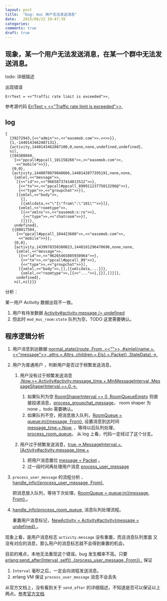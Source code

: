 ```yaml
---
layout: post
title:  "bug: muc 用户无法发送消息"
date:   2015/08/22 19:47:39
categories:
comments: true
draft: true
---
```


## 现象，某一个用户无法发送消息，在某一个群中无法发送消息。

todo: 详细描述

出现错误

```
ErrText = <<"Traffic rate limit is exceeded">>,
```

参考源代码 [ErrText = <<"Traffic rate limit is exceeded">>,](https://github.com/easemob/ejabberd/blob/f2c2175defbe1a253e56ec37e2f361460e345e65/src/mod_muc_room.erl#L188-#L188)

## log

```
{
  {39272943,{<<"admin">>,<<"easemob.com">>,<<>>}},
  {1,-1440143462487131},
  {activity,1440143462087100,0,none,none,undefined,undefined},
  nil,
  {{94388844,
    {<<"ppcall#ppcall_101158266">>,<<"easemob.com">>,
     <<"mobile">>}},
   {0,0},
   {activity,1440070079048666,1440142077395191,none,none,
    {xmlel,<<"message">>,
     [{<<"id">>,<<"96658737414013512">>},
      {<<"to">>,<<"ppcall#ppcall_89091123775013296@">>},
      {<<"type">>,<<"groupchat">>}],
     [{xmlel,<<"body">>,
       [],
       [{xmlcdata,<<"\"{\"from\":\"101\"">>}]},
      {xmlel,<<"roomtype">>,
       [{<<"xmlns">>,<<"easemob:x:ro">>},
        {<<"type">>,<<"chatroom">>}],
       []}]},
    undefined},
   {{80817504,
     {<<"ppcall#ppcall_104423680">>,<<"easemob.com">>,
      <<"mobile">>}},
    {0,0},
    {activity,1439978350380823,1440101296470696,none,none,
     {xmlel,<<"message">>,
      [{<<"id">>,<<"96265465805930964">>},
       {<<"to">>,<<"ppcall#ppcall_89">>},
       {<<"type">>,<<"groupchat">>}],
      [{xmlel,<<"body">>,[],[{xmlcdata,...}]},
       {xmlel,<<"roomtype">>,[{<<"...">>},{}],[]}]},
     undefined},
    nil,nil}}}
```

分析：

某一用户 Activity 数据出现不一致。

 1. 用户有待发数据 [Activity#activity.message /= undefined](https://github.com/easemob/ejabberd/blob/f2c2175defbe1a253e56ec37e2f361460e345e65/src/mod_muc_room.erl#L187-#L187)
 2. 但此时 `mod_muc_room:state` 队列为空，TODO 这里需要确认。


## 程序逻辑分析

1. 用户消息到达数据 [normal_state({route,.From,.<<"">>,.#xmlel{name.=.<<"message">>,.attrs.=.Attrs,.children.=.Els}.=.Packet},.StateData).->.](https://github.com/easemob/ejabberd/blob/f2c2175defbe1a253e56ec37e2f361460e345e65/src/mod_muc_room.erl#L166-#L171)

2. 用户为普通用户 ，判断用户是否过于频繁发送消息，

   1. 用户没有过于频繁发送消息 [.Now.>=.Activity#activity.message_time.+.MinMessageInterval,.MessageShaperInterval.==.0.->.](https://github.com/easemob/ejabberd/blob/f2c2175defbe1a253e56ec37e2f361460e345e65/src/mod_muc_room.erl#L194-#L197)
       1. 如果队列为空 [RoomShaperInterval == 0, RoomQueueEmpty](https://github.com/easemob/ejabberd/blob/f2c2175defbe1a253e56ec37e2f361460e345e65/src/mod_muc_room.erl#L201-#L201) 则直接投递消息，[process_groupchat_message](https://github.com/easemob/ejabberd/blob/f2c2175defbe1a253e56ec37e2f361460e345e65/src/mod_muc_room.erl#L211-#L211)， room shaper 为 none ，todo 需要确认。
       2. 如果队列不空，把消息放入队列，[RoomQueue = queue:in({message, From},](https://github.com/easemob/ejabberd/blob/f2c2175defbe1a253e56ec37e2f361460e345e65/src/mod_muc_room.erl#L227-#L227) 设置消息到达时间 [message_time.=.Now,](https://github.com/easemob/ejabberd/blob/f2c2175defbe1a253e56ec37e2f361460e345e65/src/mod_muc_room.erl#L222-#L223) ，等待以后队列处理，[process_room_queue](https://github.com/easemob/ejabberd/blob/f2c2175defbe1a253e56ec37e2f361460e345e65/src/mod_muc_room.erl#L217-#L217)。
       从 log 上看，代码一定经过了这个分支。

   2. 用户过于频繁发送消息，[true.->.MessageInterval.=.(Activity#activity.message_time.+](https://github.com/easemob/ejabberd/blob/f2c2175defbe1a253e56ec37e2f361460e345e65/src/mod_muc_room.erl#L236-#L237)
      1. 把用户消息置位 [message = Packet](https://github.com/easemob/ejabberd/blob/f2c2175defbe1a253e56ec37e2f361460e345e65/src/mod_muc_room.erl#L245-#L245) 。
      2. 过一段时间再处理用户消息 [process_user_message](https://github.com/easemob/ejabberd/blob/f2c2175defbe1a253e56ec37e2f361460e345e65/src/mod_muc_room.erl#L244-#L244)


1. `process_user_message` 的流程分析 、[handle_info({process_user_message, From},](https://github.com/easemob/ejabberd/blob/f2c2175defbe1a253e56ec37e2f361460e345e65/src/mod_muc_room.erl#L780-#L781)

   把消息放入队列，等待下次处理，[RoomQueue = queue:in({message, From},](https://github.com/easemob/ejabberd/blob/f2c2175defbe1a253e56ec37e2f361460e345e65/src/mod_muc_room.erl#L784-#L784)。

2. [handle_info(process_room_queue,](https://github.com/easemob/ejabberd/blob/f2c2175defbe1a253e56ec37e2f361460e345e65/src/mod_muc_room.erl#L792-#L792) 消息队列处理流程。

   重置用户消息标记，[NewActivity = Activity#activity{message = undefined},](https://github.com/easemob/ejabberd/blob/f2c2175defbe1a253e56ec37e2f361460e345e65/src/mod_muc_room.erl#L798-#L798)。

现象上看，是用户消息标志 `activity.message` 没有重置，而且消息队列里面
又没有对应的消息，那么用户的消息标志就不会得到重置的机会。

目前的难点，本地无法重现这个错误。bug 发生概率不高。只要 [erlang:send_after(Interval,.self(),.{process_user_message,.From}),.](https://github.com/easemob/ejabberd/blob/f2c2175defbe1a253e56ec37e2f361460e345e65/src/mod_muc_room.erl#L243-#L245) 保证
  1. `Interval` 毫秒之后，一定会向进程发送消息。
  2. erlang VM 保证 `process_user_message` 消息不会丢失

从官方文档上，没有看到关于 `send_after` 的详细描述，不知道是否可以保证以上两点。[参考官方文档](http://www.erlang.org/doc/man/erlang.html#send_after-4)

